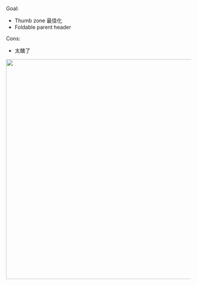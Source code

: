 Goal:
  - Thumb zone 最佳化
  - Foldable parent header

Cons:
  - 太醜了

<img src="https://raw.githubusercontent.com/wangchou/OnigiriNote/master/design/img/wireframe_v7.jpg" height="600">
